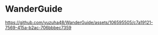 # WanderGuide


https://github.com/yuzuha48/WanderGuide/assets/106595505/c7a19121-7569-415a-b2ac-706bbbec7359

